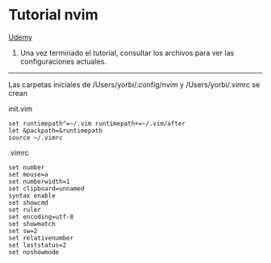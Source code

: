 # Tutorial nvim

[Udemy](https://www.udemy.com/course/vim-aumenta-tu-velocidad-de-desarrollo)


1. Una vez terminado el tutorial, consultar los archivos para ver las configuraciones actuales.


****

Las carpetas iniciales de /Users/yorbi/.config/nvim  y /Users/yorbi/.vimrc se crean


init.vim

~~~
set runtimepath^=~/.vim runtimepath+=~/.vim/after
let &packpath=&runtimepath
source ~/.vimrc
~~~






.vimrc
~~~
set number
set mouse=a
set numberwidth=1
set clipboard=unnamed
syntax enable
set showcmd
set ruler
set encoding=utf-8
set showmatch
set sw=2
set relativenumber
set laststatus=2
set noshowmode
~~~
